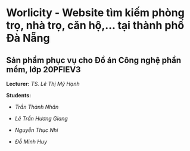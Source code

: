 # Worlicity - Website tìm kiếm phòng trọ, nhà trọ, căn hộ,... tại thành phố Đà Nẵng

## **Sản phẩm phục vụ cho Đồ án Công nghệ phần mềm, lớp 20PFIEV3**

**Lecturer:** _TS. Lê Thị Mỹ Hạnh_

**Students:**

- _Trần Thành Nhân_

- _Lê Trần Hương Giang_

- _Nguyễn Thục Nhi_

- _Đỗ Minh Huy_
